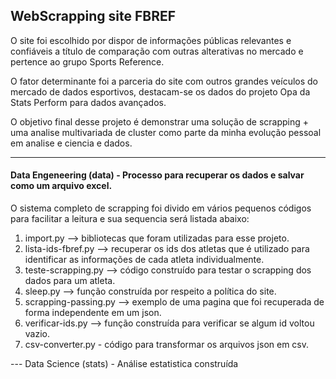 ## WebScrapping site FBREF 

<p>O site foi escolhido por dispor de informações públicas relevantes e confiáveis a título de comparação com outras alterativas no mercado e pertence ao grupo Sports Reference.</p>

<p>O fator determinante foi a parceria do site com outros grandes veículos do mercado de dados esportivos, destacam-se os dados do projeto Opa da Stats Perform para dados avançados.</p>

<p> O objetivo final desse projeto é demonstrar uma solução de scrapping + uma analise multivariada de cluster como parte da minha evolução pessoal em analise e ciencia e dados. </p>
  
---
#### Data Engeneering (data) - Processo para recuperar os dados e salvar como um arquivo excel.

O sistema completo de scrapping foi divido em vários pequenos códigos para facilitar a leitura e sua sequencia será listada abaixo:

  1. import.py --> bibliotecas que foram utilizadas para esse projeto.
  2. lista-ids-fbref.py --> recuperar os ids dos atletas que é utilizado para identificar as informações de cada atleta individualmente.
  3. teste-scrapping.py --> código construído para testar o scrapping dos dados para um atleta.
  4. sleep.py --> função construída por respeito a política do site.
  5. scrapping-passing.py --> exemplo de uma pagina que foi recuperada de forma independente em um json.
  6. verificar-ids.py --> função construída para verificar se algum id voltou vazio.
  7. csv-converter.py - código para transformar os arquivos json em csv.

--- Data Science (stats) - Análise estatistica construída 



